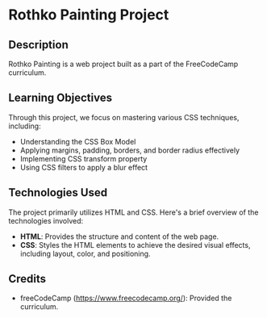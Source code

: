 # Rothko Painting Project

## Description

Rothko Painting is a web project built as a part of the FreeCodeCamp curriculum.

## Learning Objectives

Through this project, we focus on mastering various CSS techniques, including:

- Understanding the CSS Box Model
- Applying margins, padding, borders, and border radius effectively
- Implementing CSS transform property
- Using CSS filters to apply a blur effect

## Technologies Used

The project primarily utilizes HTML and CSS. Here's a brief overview of the technologies involved:

- **HTML**: Provides the structure and content of the web page.
- **CSS**: Styles the HTML elements to achieve the desired visual effects, including layout, color, and positioning.

## Credits

- freeCodeCamp (https://www.freecodecamp.org/): Provided the curriculum.

